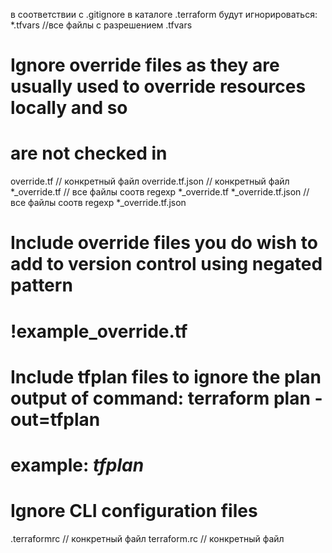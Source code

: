 в соответствии с .gitignore в каталоге .terraform будут игнорироваться:
*.tfvars //все файлы с разрешением .tfvars

# Ignore override files as they are usually used to override resources locally and so
# are not checked in
override.tf // конкретный файл
override.tf.json // конкретный файл
*_override.tf // все файлы соотв regexp *_override.tf
*_override.tf.json // все файлы соотв regexp *_override.tf.json

# Include override files you do wish to add to version control using negated pattern
#
# !example_override.tf

# Include tfplan files to ignore the plan output of command: terraform plan -out=tfplan
# example: *tfplan*

# Ignore CLI configuration files
.terraformrc // конкретный файл
terraform.rc // конкретный файл
